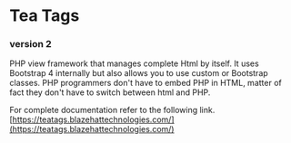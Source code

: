 # Tea Tags
### version 2

PHP view framework that manages complete Html by itself. It uses Bootstrap 4 internally but also allows you to use custom or Bootstrap classes. PHP programmers don't have to embed PHP in HTML, matter of fact they don't have to switch between html and PHP.

For complete documentation refer to the following link.
[https://teatags.blazehattechnologies.com/](https://teatags.blazehattechnologies.com/)